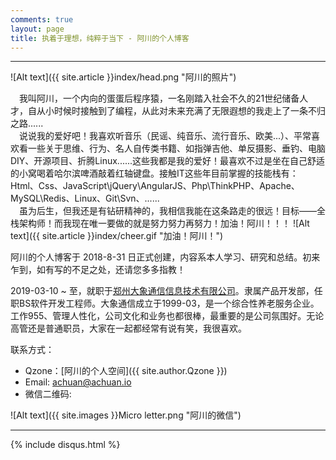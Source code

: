 ```yaml
---
comments: true
layout: page
title: 执着于理想，纯粹于当下 - 阿川的个人博客
---
```

---

![Alt text]({{ site.article }}index/head.png "阿川的照片")

&emsp;我叫阿川，一个内向的蛋蛋后程序猿，一名刚踏入社会不久的21世纪储备人才，自从小时候时接触到了编程，从此对未来充满了无限遐想的我走上了一条不归之路......  
&emsp;说说我的爱好吧！我喜欢听音乐（民谣、纯音乐、流行音乐、欧美...）、平常喜欢看一些关于思维、行为、名人自传类书籍、如指弹吉他、单反摄影、垂钓、电脑DIY、开源项目、折腾Linux......这些我都是我的爱好！最喜欢不过是坐在自己舒适的小窝喝着哈尔滨啤酒敲着红轴键盘。接触IT这些年目前掌握的技能栈有：Html、Css、JavaScript\jQuery\AngularJS、Php\ThinkPHP、Apache、MySQL\Redis、Linux、Git\Svn、......  
&emsp;虽为后生，但我还是有钻研精神的，我相信我能在这条路走的很远！目标——全栈架构师！而我现在唯一要做的就是努力努力再努力！加油！阿川！！！ ![Alt text]({{ site.article }}index/cheer.gif "加油！阿川！")  


阿川的个人博客于 2018-8-31 日正式创建，内容系本人学习、研究和总结。初来乍到，如有写的不足之处，还请您多多指教！

2019-03-10 ~ 至，就职于[郑州大象通信信息技术有限公司][1]。隶属产品开发部，任职BS软件开发工程师。大象通信成立于1999-03，是一个综合性养老服务企业。工作955、管理人性化，公司文化和业务也都很棒，最重要的是公司氛围好。无论高管还是普通职员，大家在一起都经常有说有笑，我很喜欢。



联系方式：

- Qzone：[阿川的个人空间]({{ site.author.Qzone }})
- Email: <achuan@achuan.io>
- 微信二维码:

![Alt text]({{ site.images }}Micro letter.png "阿川的微信")

---
{% include disqus.html %}

[1]: http://www.dxinfo.com/